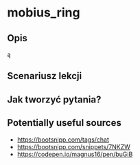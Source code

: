 # mobius_ring

## Opis

ą
## Scenariusz lekcji

## Jak tworzyć pytania?

## Potentially useful sources

* https://bootsnipp.com/tags/chat
* https://bootsnipp.com/snippets/7NKZW
* https://codepen.io/magnus16/pen/buGiB
